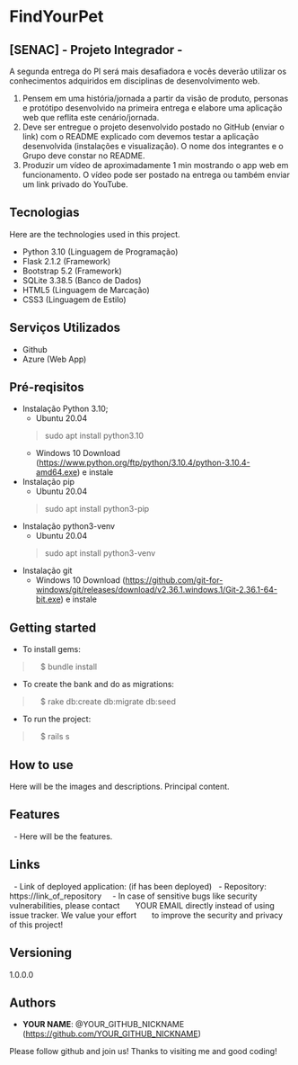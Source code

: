 # FindYourPet

## [SENAC] - Projeto Integrador - 

A segunda entrega do PI será mais desafiadora e vocês deverão utilizar os conhecimentos adquiridos em disciplinas de desenvolvimento web.

1) Pensem em uma história/jornada a partir da visão de produto, personas e protótipo desenvolvido na primeira entrega e elabore uma aplicação web que reflita este cenário/jornada.
2) Deve ser entregue o projeto desenvolvido postado no GitHub (enviar o link) com o README explicado com devemos testar a aplicação desenvolvida (instalações e visualização). O nome dos integrantes e o Grupo deve constar no README.
3) Produzir um vídeo de aproximadamente 1 min mostrando o app web em funcionamento. O vídeo pode ser postado na entrega ou também enviar um link privado do YouTube.


## Tecnologias 

Here are the technologies used in this project.

* Python 3.10 (Linguagem de Programação)
* Flask 2.1.2 (Framework)
* Bootstrap 5.2 (Framework)
* SQLite 3.38.5 (Banco de Dados)
* HTML5 (Linguagem de Marcação)
* CSS3 (Linguagem de Estilo)


## Serviços Utilizados

* Github
* Azure (Web App)


## Pré-reqisitos
* Instalação Python 3.10;
    - Ubuntu 20.04
    > sudo apt install python3.10
    - Windows 10
    Download (https://www.python.org/ftp/python/3.10.4/python-3.10.4-amd64.exe)  e instale
* Instalação pip
    - Ubuntu 20.04
    > sudo apt install python3-pip
* Instalação python3-venv
    - Ubuntu 20.04
    > sudo apt install python3-venv
* Instalação git
    - Windows 10
    Download (https://github.com/git-for-windows/git/releases/download/v2.36.1.windows.1/Git-2.36.1-64-bit.exe) e instale


## Getting started

* To install gems:
>    $ bundle install
* To create the bank and do as migrations:
>    $ rake db:create db:migrate db:seed
* To run the project:
>    $ rails s

## How to use

Here will be the images and descriptions. Principal content.


## Features

  - Here will be the features.


## Links

  - Link of deployed application: (if has been deployed)
  - Repository: https://link_of_repository
    - In case of sensitive bugs like security vulnerabilities, please contact
      YOUR EMAIL directly instead of using issue tracker. We value your effort
      to improve the security and privacy of this project!


## Versioning

1.0.0.0


## Authors

* **YOUR NAME**: @YOUR_GITHUB_NICKNAME (https://github.com/YOUR_GITHUB_NICKNAME)


Please follow github and join us!
Thanks to visiting me and good coding!

